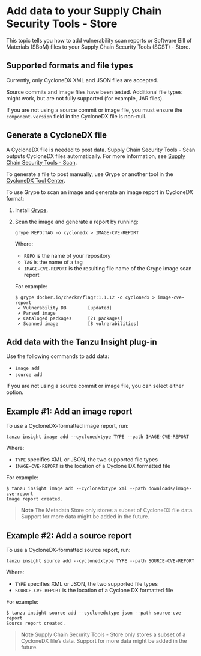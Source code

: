 # Add data to your Supply Chain Security Tools - Store

This topic tells you how to add vulnerability scan reports or Software Bill of Materials (SBoM)
files to your Supply Chain Security Tools (SCST) - Store.

## <a id='supported-formats'></a> Supported formats and file types

Currently, only CycloneDX XML and JSON files are accepted.

Source commits and image files have been tested. Additional file types might work, but are not fully
supported (for example, JAR files).

If you are not using a source commit or image file, you must ensure the `component.version` field in
the CycloneDX file is non-null.

## <a id='gen-cyclone'></a> Generate a CycloneDX file

A CycloneDX file is needed to post data. Supply Chain Security Tools - Scan outputs CycloneDX files
automatically. For more information, see [Supply Chain Security Tools - Scan](../../scst-scan/overview.hbs.md).

To generate a file to post manually, use Grype or another tool in the
[CycloneDX Tool Center](https://cyclonedx.org/tool-center/).

To use Grype to scan an image and generate an image report in CycloneDX format:

1. Install [Grype](https://github.com/anchore/grype).

1. Scan the image and generate a report by running:

    ```console
    grype REPO:TAG -o cyclonedx > IMAGE-CVE-REPORT
    ```

    Where:

    - `REPO` is the name of your repository
    - `TAG` is the name of a tag
    - `IMAGE-CVE-REPORT` is the resulting file name of the Grype image scan report

    For example:

    ```console
    $ grype docker.io/checkr/flagr:1.1.12 -o cyclonedx > image-cve-report
     ✔ Vulnerability DB        [updated]
     ✔ Parsed image
     ✔ Cataloged packages      [21 packages]
     ✔ Scanned image           [8 vulnerabilities]
    ```

## <a id='insight-cli'></a> Add data with the Tanzu Insight plug-in

Use the following commands to add data:

- `image add`
- `source add`

If you are not using a source commit or image file, you can select either option.

## <a id='example1'></a> Example #1: Add an image report

To use a CycloneDX-formatted image report, run:

```console
tanzu insight image add --cyclonedxtype TYPE --path IMAGE-CVE-REPORT
```

Where:

- `TYPE` specifies XML or JSON, the two supported file types
- `IMAGE-CVE-REPORT` is the location of a Cyclone DX formatted file

For example:

```console
$ tanzu insight image add --cyclonedxtype xml --path downloads/image-cve-report
Image report created.
```

> **Note** The Metadata Store only stores a subset of CycloneDX file data.
> Support for more data might be added in the future.

## <a id='example2'></a> Example #2: Add a source report

To use a CycloneDX-formatted source report, run:

```console
tanzu insight source add --cyclonedxtype TYPE --path SOURCE-CVE-REPORT
```

Where:

- `TYPE` specifies XML or JSON, the two supported file types
- `SOURCE-CVE-REPORT` is the location of a Cyclone DX formatted file

For example:

```console
$ tanzu insight source add --cyclonedxtype json --path source-cve-report
Source report created.
```

> **Note** Supply Chain Security Tools - Store only stores a subset of a CycloneDX file’s data.
> Support for more data might be added in the future.
